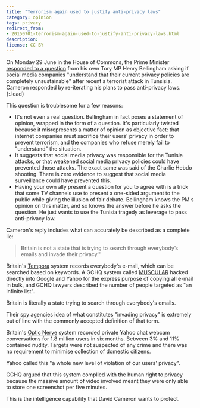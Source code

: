 ```yaml
---
title: "Terrorism again used to justify anti-privacy laws"
category: opinion
tags: privacy
redirect_from:
- 20150701-terrorism-again-used-to-justify-anti-privacy-laws.html
description: 
license: CC BY
---
```


On Monday 29 June in the House of Commons, the Prime Minister [responded to a
question](http://www.politics.co.uk/news/2015/06/30/david-cameron-twitter-and-facebook-privacy-is-unsustainable)
from his own Tory MP Henry Bellingham asking if social media companies
"understand that their current privacy policies are completely unsustainable"
after recent a terrorist attack in Tunsisia. Cameron responded by re-iterating
his plans to pass anti-privacy laws.
{:.lead}

This question is troublesome for a few reasons:

* It's not even a real question. Bellingham in fact poses a statement of
opinion, wrapped in the form of a question. It's particularly twisted because it
misrepresents a matter of opinion as objective fact: that internet companies
must sacrifice their users' privacy in order to prevent terrorism, and the
companies who refuse merely fail to "understand" the situation.
* It suggests that social media privacy was responsible for the Tunisia attacks,
or that weakened social media privacy policies could have prevented those
attacks. The exact same was said of the Charlie Hebdo shooting. There is zero
evidence to suggest that social media surveillance could have prevented this.
* Having your own ally present a question for you to agree with is a trick that
some TV channels use to present a one-sided argument to the public while giving
the illusion of fair debate. Bellingham knows the PM's opinion on this matter,
and so knows the answer before he asks the question. He just wants to use the
Tunisia tragedy as leverage to pass anti-privacy law.

Cameron's reply includes what can accurately be described as a complete lie:

> Britain is not a state that is trying to search through everybody’s emails
> and invade their privacy."

Britain's [Tempora](https://en.wikipedia.org/wiki/Tempora) system records
everybody's e-mail, which can be searched based on keywords. A GCHQ system
called
[MUSCULAR](https://en.wikipedia.org/wiki/MUSCULAR_%28surveillance_program%29)
hacked directly into Google and Yahoo for the express purpose of copying all
e-mail in bulk, and GCHQ lawyers described the number of people targeted as "an
infinite list".

Britain is literally a state trying to search through everybody's emails.

Their spy agencies idea of what constitutes "invading privacy" is extremely out
of line with the commonly accepted definition of that term.

Britain's [Optic Nerve](https://en.wikipedia.org/wiki/Optic_Nerve_%28GCHQ%29)
system recorded private Yahoo chat webcam conversations for 1.8 million users in
six months. Between 3% and 11% contained nudity. Targets were not suspected of
any crime and there was no requirement to minimise collection of domestic
citizens.

Yahoo called this "a whole new level of violation of our users' privacy".

GCHQ argued that this system complied with the human right to privacy because
the massive amount of video involved meant they were only able to store one
screenshot per five minutes.

This is the intelligence capability that David Cameron wants to protect.
